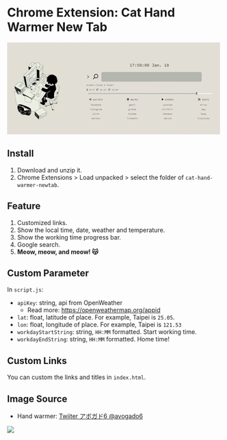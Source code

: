 

# Chrome Extension: Cat Hand Warmer New Tab


![](demo.gif)

## Install

1. Download and unzip it.
2. Chrome Extensions > Load unpacked > select the folder of `cat-hand-warmer-newtab`.


## Feature

1. Customized links.
2. Show the local time, date, weather and temperature.
3. Show the working time progress bar.
4. Google search.
5. **Meow, meow, and meow! 😽**

## Custom Parameter

In `script.js`:

- `apiKey`: string, api from OpenWeather
  - Read more: https://openweathermap.org/appid
- `lat`: float, latitude of place. For example, Taipei is `25.05`.
- `lon`: float, longitude of place. For example, Taipei is `121.53`
- `workdayStartString`: string, `HH:MM` formatted. Start working time.
- `workdayEndString`: string, `HH:MM` formatted. Home time!

## Custom Links

You can custom the links and titles in `index.html`.

## Image Source

- Hand warmer: [Twiiter アボガド6 @avogado6](https://twitter.com/blaedic/status/1486184356008054788)

![](cat-hand-warmer-newtab/image.gif)